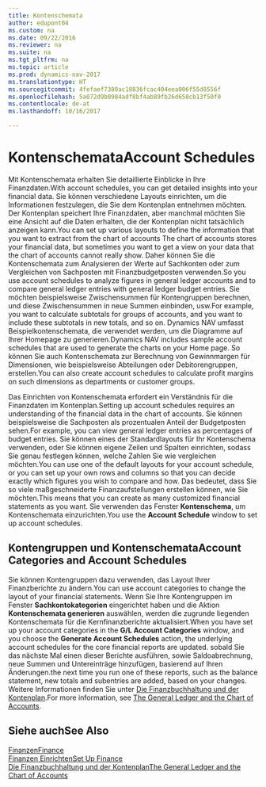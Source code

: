 ```yaml
---
title: Kontenschemata
author: edupont04
ms.custom: na
ms.date: 09/22/2016
ms.reviewer: na
ms.suite: na
ms.tgt_pltfrm: na
ms.topic: article
ms.prod: dynamics-nav-2017
ms.translationtype: HT
ms.sourcegitcommit: 4fefaef7380ac10836fcac404eea006f55d8556f
ms.openlocfilehash: 5a072d9b0984adf8bf4ab89fb26d658cb13f50f0
ms.contentlocale: de-at
ms.lasthandoff: 10/16/2017

---
```


# <a name="account-schedules"></a><span data-ttu-id="6ab08-102">Kontenschemata</span><span class="sxs-lookup"><span data-stu-id="6ab08-102">Account Schedules</span></span>
<span data-ttu-id="6ab08-103">Mit Kontenschemata erhalten Sie detaillierte Einblicke in Ihre Finanzdaten.</span><span class="sxs-lookup"><span data-stu-id="6ab08-103">With account schedules, you can get detailed insights into your financial data.</span></span> <span data-ttu-id="6ab08-104">Sie können verschiedene Layouts einrichten, um die Informationen festzulegen, die Sie dem Kontenplan entnehmen möchten. Der Kontenplan speichert Ihre Finanzdaten, aber manchmal möchten Sie eine Ansicht auf die Daten erhalten, die der Kontenplan nicht tatsächlich anzeigen kann.</span><span class="sxs-lookup"><span data-stu-id="6ab08-104">You can set up various layouts to define the information that you want to extract from the chart of accounts The chart of accounts stores your financial data, but sometimes you want to get a view on your data that the chart of accounts cannot really show.</span></span> <span data-ttu-id="6ab08-105">Daher können Sie die Kontenschemata zum Analysieren der Werte auf Sachkonten oder zum Vergleichen von Sachposten mit Finanzbudgetposten verwenden.</span><span class="sxs-lookup"><span data-stu-id="6ab08-105">So you use account schedules to analyze figures in general ledger accounts and to compare general ledger entries with general ledger budget entries.</span></span>
<span data-ttu-id="6ab08-106">Sie möchten beispielsweise Zwischensummen für Kontengruppen berechnen, und diese Zwischensummen in neue Summen einbinden, usw.</span><span class="sxs-lookup"><span data-stu-id="6ab08-106">For example, you want to calculate subtotals for groups of accounts, and you want to include these subtotals in new totals, and so on.</span></span>
<span data-ttu-id="6ab08-107">Dynamics NAV umfasst Beispielkontenschemata, die verwendet werden, um die Diagramme auf Ihrer Homepage zu generieren.</span><span class="sxs-lookup"><span data-stu-id="6ab08-107">Dynamics NAV includes sample account schedules that are used to generate the charts on your Home page.</span></span> <span data-ttu-id="6ab08-108">So können Sie auch Kontenschemata zur Berechnung von Gewinnmargen für Dimensionen, wie beispielsweise Abteilungen oder Debitorengruppen, erstellen.</span><span class="sxs-lookup"><span data-stu-id="6ab08-108">You can also create account schedules to calculate profit margins on such dimensions as departments or customer groups.</span></span>  

<span data-ttu-id="6ab08-109">Das Einrichten von Kontenschemata erfordert ein Verständnis für die Finanzdaten im Kontenplan.</span><span class="sxs-lookup"><span data-stu-id="6ab08-109">Setting up account schedules requires an understanding of the financial data in the chart of accounts.</span></span>
<span data-ttu-id="6ab08-110">Sie können beispielsweise die Sachposten als prozentualen Anteil der Budgetposten sehen.</span><span class="sxs-lookup"><span data-stu-id="6ab08-110">For example, you can view general ledger entries as percentages of budget entries.</span></span>
<span data-ttu-id="6ab08-111">Sie können eines der Standardlayouts für Ihr Kontenschema verwenden, oder Sie können eigene Zeilen und Spalten einrichten, sodass Sie genau festlegen können, welche Zahlen Sie wie vergleichen möchten.</span><span class="sxs-lookup"><span data-stu-id="6ab08-111">You can use one of the default layouts for your account schedule, or you can set up your own rows and columns so that you can decide exactly which figures you wish to compare and how.</span></span>
<span data-ttu-id="6ab08-112">Das bedeutet, dass Sie so viele maßgeschneiderte Finanzaufstellungen erstellen können, wie Sie möchten.</span><span class="sxs-lookup"><span data-stu-id="6ab08-112">This means that you can create as many customized financial statements as you want.</span></span> <span data-ttu-id="6ab08-113">Sie verwenden das Fenster **Kontenschema**, um Kontenschemata einzurichten.</span><span class="sxs-lookup"><span data-stu-id="6ab08-113">You use the **Account Schedule** window to set up account schedules.</span></span>  

## <a name="account-categories-and-account-schedules"></a><span data-ttu-id="6ab08-114">Kontengruppen und Kontenschemata</span><span class="sxs-lookup"><span data-stu-id="6ab08-114">Account Categories and Account Schedules</span></span>
<span data-ttu-id="6ab08-115">Sie können Kontengruppen dazu verwenden, das Layout Ihrer Finanzberichte zu ändern.</span><span class="sxs-lookup"><span data-stu-id="6ab08-115">You can use account categories to change the layout of your financial statements.</span></span> <span data-ttu-id="6ab08-116">Wenn Sie Ihre Kontengruppen im Fenster **Sachkontokategorien** eingerichtet haben und die Aktion **Kontenschemata generieren** auswählen, werden die zugrunde liegenden Kontenschemata für die Kernfinanzberichte aktualisiert.</span><span class="sxs-lookup"><span data-stu-id="6ab08-116">When you have set up your account categories in the **G/L Account Categories** window, and you choose the **Generate Account Schedules** action, the underlying account schedules for the core financial reports are updated.</span></span> <span data-ttu-id="6ab08-117">sobald Sie das nächste Mal einen dieser Berichte ausführen, sowie Saldoabrechnung, neue Summen und Untereinträge hinzufügen, basierend auf Ihren Änderungen.</span><span class="sxs-lookup"><span data-stu-id="6ab08-117">the next time you run one of these reports, such as the balance statement, new totals and subentries are added, based on your changes.</span></span> <span data-ttu-id="6ab08-118">Weitere Informationen finden Sie unter [Die Finanzbuchhaltung und der Kontenplan](finance-general-ledger.md).</span><span class="sxs-lookup"><span data-stu-id="6ab08-118">For more information, see [The General Ledger and the Chart of Accounts](finance-general-ledger.md).</span></span>    
## <a name="see-also"></a><span data-ttu-id="6ab08-119">Siehe auch</span><span class="sxs-lookup"><span data-stu-id="6ab08-119">See Also</span></span>
[<span data-ttu-id="6ab08-120">Finanzen</span><span class="sxs-lookup"><span data-stu-id="6ab08-120">Finance</span></span>](finance.md)  
[<span data-ttu-id="6ab08-121">Finanzen Einrichten</span><span class="sxs-lookup"><span data-stu-id="6ab08-121">Set Up Finance</span></span>](finance-setup-finance.md)  
[<span data-ttu-id="6ab08-122">Die Finanzbuchhaltung und der Kontenplan</span><span class="sxs-lookup"><span data-stu-id="6ab08-122">The General Ledger and the Chart of Accounts</span></span>](finance-general-ledger.md)  

